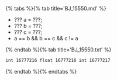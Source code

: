 {% tabs %}{% tab title='BJ_15550.md' %}

* ??? a = ???;
* ??? b = ???;
* ??? c = ???;
* a == b && b == c && c != a

{% endtab %}{% tab title='BJ_15550.txt' %}

```txt
int 16777216 float 16777216 int 16777217
```

{% endtab %}{% endtabs %}

